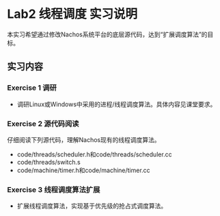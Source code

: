 # Lab2 线程调度 实习说明

本实习希望通过修改Nachos系统平台的底层源代码，达到“扩展调度算法”的目标。

## 实习内容
### Exercise 1  调研
- 调研Linux或Windows中采用的进程/线程调度算法。具体内容见课堂要求。

### Exercise 2  源代码阅读
仔细阅读下列源代码，理解Nachos现有的线程调度算法。
- code/threads/scheduler.h和code/threads/scheduler.cc
- code/threads/switch.s
- code/machine/timer.h和code/machine/timer.cc

### Exercise 3  线程调度算法扩展
- 扩展线程调度算法，实现基于优先级的抢占式调度算法。
